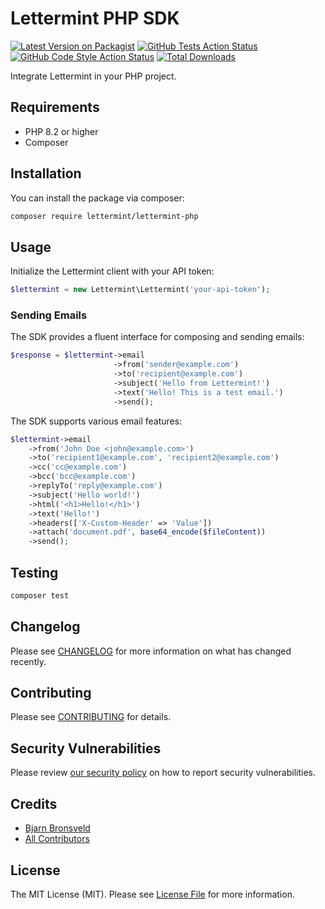 # Lettermint PHP SDK

[![Latest Version on Packagist](https://img.shields.io/packagist/v/lettermint/lettermint-php.svg?style=flat-square)](https://packagist.org/packages/lettermint/lettermint-php)
[![GitHub Tests Action Status](https://img.shields.io/github/actions/workflow/status/lettermint/lettermint-php/run-tests.yml?branch=main&label=tests&style=flat-square)](https://github.com/lettermint/lettermint-php/actions?query=workflow%3Arun-tests+branch%3Amain)
[![GitHub Code Style Action Status](https://img.shields.io/github/actions/workflow/status/lettermint/lettermint-php/fix-php-code-style-issues.yml?branch=main&label=code%20style&style=flat-square)](https://github.com/lettermint/lettermint-php/actions?query=workflow%3A"Fix+PHP+code+style+issues"+branch%3Amain)
[![Total Downloads](https://img.shields.io/packagist/dt/lettermint/lettermint-php.svg?style=flat-square)](https://packagist.org/packages/lettermint/lettermint-php)

Integrate Lettermint in your PHP project.

## Requirements

- PHP 8.2 or higher
- Composer

## Installation

You can install the package via composer:

```bash
composer require lettermint/lettermint-php
```


## Usage

Initialize the Lettermint client with your API token:
```php
$lettermint = new Lettermint\Lettermint('your-api-token');
```


### Sending Emails

The SDK provides a fluent interface for composing and sending emails:
```php
$response = $lettermint->email
                       ->from('sender@example.com')
                       ->to('recipient@example.com')
                       ->subject('Hello from Lettermint!')
                       ->text('Hello! This is a test email.')
                       ->send();

```

The SDK supports various email features:

```php
$lettermint->email
    ->from('John Doe <john@example.com>')
    ->to('recipient1@example.com', 'recipient2@example.com')
    ->cc('cc@example.com')
    ->bcc('bcc@example.com')
    ->replyTo('reply@example.com')
    ->subject('Hello world!')
    ->html('<h1>Hello!</h1>')
    ->text('Hello!')
    ->headers(['X-Custom-Header' => 'Value'])
    ->attach('document.pdf', base64_encode($fileContent))
    ->send();
```


## Testing

```bash
composer test
```

## Changelog

Please see [CHANGELOG](CHANGELOG.md) for more information on what has changed recently.

## Contributing

Please see [CONTRIBUTING](CONTRIBUTING.md) for details.

## Security Vulnerabilities

Please review [our security policy](../../security/policy) on how to report security vulnerabilities.

## Credits

- [Bjarn Bronsveld](https://github.com/bjarn)
- [All Contributors](../../contributors)

## License

The MIT License (MIT). Please see [License File](LICENSE.md) for more information.
